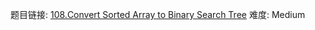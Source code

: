 题目链接: [108.Convert Sorted Array to Binary Search Tree][1]
难度: Medium

[1]: https://leetcode.com/problems/convert-sorted-array-to-binary-search-tree/